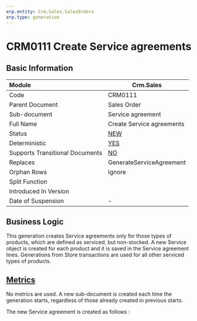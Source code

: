 ```yaml
---
erp.entity: Crm.Sales.SalesOrders
erp.type: generation
---
```


# CRM0111 Create Service agreements

## Basic Information

| Module                          | Crm.Sales                                                    |
| :------------------------------ | ------------------------------------------------------------ |
| Code                            | CRM0111                                                      |
| Parent Document                 | Sales Order                                                  |
| Sub-document                    | Service agreement                                            |
| Full Name                       | Create Service agreements                                    |
| Status                          | [NEW](xref:generation-procedures)                            |
| Deterministic                   | [YES](xref:document-generation-and-transitional-documents)   |
| Supports Transitional Documents | [NO](xref:document-generation-and-transitional-documents)    |
| Replaces                        | GenerateServiceAgreement                                     |
| Orphan Rows                     | Ignore                                                       |
| Split Function                  |                       |
| Introduced In Version           |                                                              |
| Date of Suspension              | -                                                            |

##  Business Logic
This generation creates Service agreements only for those types of products, which are defined as serviced, but non-stocked.
A new Service object is created for each product and it is saved in the Service agreement lines. 
Generations from Store transactions are used for all other serviced types of products.





## [Metrics](../reference/metrics.md)
No metrics are used. A new sub-document is created each time the generation starts, regardless of those already created in previous starts.

The new Service agreement is created as follows :


